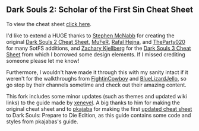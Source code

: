 ## Dark Souls 2: Scholar of the First Sin Cheat Sheet

To view the cheat sheet [click here](https://leocadio94.github.io/dark-souls-2-sotfs-cheat-sheet).

I'd like to extend a HUGE thanks to [Stephen McNabb](https://github.com/smcnabb) for creating the original [Dark Souls 2 Cheat Sheet](http://smcnabb.github.io/dark-souls-2-cheat-sheet/), [MuFeR](https://github.com/MuFeR), [Rafal Hejna](https://github.com/Rejna), and [TheParty020](https://github.com/TheParty020) for many SotFS additions, and [Zachary Kjellberg](https://github.com/ZKjellberg) for the [Dark Souls 3 Cheat Sheet](http://zkjellberg.github.io/dark-souls-3-cheat-sheet/) from which I borrowed some design elements. If I missed crediting someone please let me know!

Furthermore, I wouldn't have made it through this with my sanity intact if it weren't for the walkthroughs from [FightinCowboy](https://www.youtube.com/channel/UC9N0DmacOi4iWKQyygX89OQ) and [BlueLizardJello](https://www.youtube.com/channel/UCZ59sO0IQRmYHQwcfC5exzw), so go stop by their channels sometime and check out their amazing content.

This fork includes some minor updates (such as themes and updated wiki links) to the guide made by [xenevel](https://github.com/xenevel). A big thanks to him for making the original cheat sheet and to [pkajaba](https://github.com/pkajaba) for making the first [updated cheat sheet](https://github.com/pkajaba/dark-souls-cheat-sheet/) to Dark Souls: Prepare to Die Edition, as this guide contains some code and styles from pkajabas's guide.